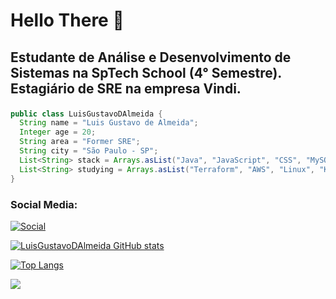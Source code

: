 <h1> <b> Hello There </b> 🧐 </h1>
<h2>
  <p>
    Estudante de Análise e Desenvolvimento de Sistemas na SpTech School (4° Semestre). Estagiário de SRE na empresa Vindi.
  </p>
</h2>
  
```Java
public class LuisGustavoDAlmeida {
  String name = "Luis Gustavo de Almeida";
  Integer age = 20;
  String area = "Former SRE";
  String city = "São Paulo - SP";
  List<String> stack = Arrays.asList("Java", "JavaScript", "CSS", "MySQL", "Node.Js", "Figma", "React", "Spring");
  List<String> studying = Arrays.asList("Terraform", "AWS", "Linux", "Kotlin");
}
```

### Social Media:
<a href="https://www.linkedin.com/in/luis-gustavo-almeida-8728ab2a4/"> ![Social](https://img.shields.io/badge/LinkedIn-0077B5?style=for-the-badge&logo=linkedin&logoColor=white)

![LuisGustavoDAlmeida GitHub stats](https://github-readme-stats.vercel.app/api?username=LuisGustavoDAlmeida&show_icons=true&bg_color=00000000)

![Top Langs](https://github-readme-stats.vercel.app/api/top-langs/?username=LuisGustavoDAlmeida&layout=compact)

<a href="https://visitcount.itsvg.in">
  <img src="https://visitcount.itsvg.in/api?id=LuisGustavoDAlmeida&label=Profile%20Views&color=12&icon=5&pretty=false" />
</a>

<!--
### Tecnologias utilizadas:
<div style= "display: inline_block">
  <img src = "https://img.shields.io/badge/HTML5-E34F26?style=for-the-badge&logo=html5&logoColor=white"/>
  <img src = "https://img.shields.io/badge/CSS3-1572B6?style=for-the-badge&logo=css3&logoColor=white"/>
  <img src = "https://img.shields.io/badge/JavaScript-F7DF1E?style=for-the-badge&logo=javascript&logoColor=black"/>
  <img src = "https://img.shields.io/badge/MySQL-00000F?style=for-the-badge&logo=mysql&logoColor=white"/>
  <img src = "https://img.shields.io/badge/Node.js-43853D?style=for-the-badge&logo=node.js&logoColor=white"/>
</div>
-->

<!--
**LuisGustavoDAlmeida/LuisGustavoDAlmeida** is a ✨ _special_ ✨ repository because its `README.md` (this file) appears on your GitHub profile.

Here are some ideas to get you started:

- 🔭 I’m currently working on ...
- 🌱 I’m currently learning ...
- 👯 I’m looking to collaborate on ...
- 🤔 I’m looking for help with ...
- 💬 Ask me about ...
- 📫 How to reach me: ...
- 😄 Pronouns: ...
- ⚡ Fun fact: ...
-->
